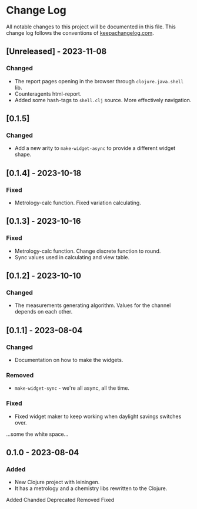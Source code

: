 # Change Log
All notable changes to this project will be documented in this file. This change log follows the conventions of [keepachangelog.com](http://keepachangelog.com/).

## [Unreleased] - 2023-11-08
### Changed
- The report pages opening in the browser through `clojure.java.shell` lib.
- Counteragents html-report.
- Added some hash-tags to `shell.clj` source. More effectively navigation.

## [0.1.5]
### Changed
- Add a new arity to `make-widget-async` to provide a different widget shape.

## [0.1.4] - 2023-10-18
### Fixed
- Metrology-calc function. Fixed variation calculating.

## [0.1.3] - 2023-10-16
### Fixed
- Metrology-calc function. Change discrete function to round.
- Sync values used in calculating and view table.

## [0.1.2] - 2023-10-10
### Changed
- The measurements generating algorithm. Values for the channel
depends on each other.

## [0.1.1] - 2023-08-04
### Changed
- Documentation on how to make the widgets.

### Removed
- `make-widget-sync` - we're all async, all the time.

### Fixed
- Fixed widget maker to keep working when daylight savings switches over.

...some the white space...

## 0.1.0 - 2023-08-04
### Added
- New Clojure project with leiningen.
- It has a metrology and a chemistry libs rewritten to the Clojure. 

Added
Chanded
Deprecated
Removed
Fixed

